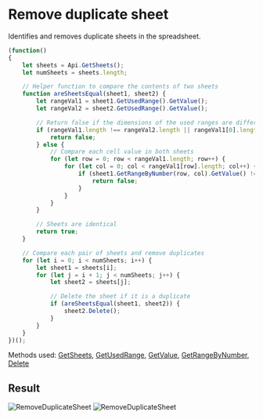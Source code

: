 # Remove duplicate sheet

Identifies and removes duplicate sheets in the spreadsheet.

```ts
(function()
{
    let sheets = Api.GetSheets();
    let numSheets = sheets.length;

    // Helper function to compare the contents of two sheets
    function areSheetsEqual(sheet1, sheet2) {
        let rangeVal1 = sheet1.GetUsedRange().GetValue();
        let rangeVal2 = sheet2.GetUsedRange().GetValue();

        // Return false if the dimensions of the used ranges are different
        if (rangeVal1.length !== rangeVal2.length || rangeVal1[0].length !== rangeVal2[0].length) {
            return false;
        } else {
            // Compare each cell value in both sheets
            for (let row = 0; row < rangeVal1.length; row++) {
                for (let col = 0; col < rangeVal1[row].length; col++) {
                    if (sheet1.GetRangeByNumber(row, col).GetValue() !== sheet2.GetRangeByNumber(row, col).GetValue()) {
                        return false;
                    }
                }
            }
        }

        // Sheets are identical
        return true; 
    }

    // Compare each pair of sheets and remove duplicates
    for (let i = 0; i < numSheets; i++) {
        let sheet1 = sheets[i];
        for (let j = i + 1; j < numSheets; j++) {
            let sheet2 = sheets[j];

            // Delete the sheet if it is a duplicate
            if (areSheetsEqual(sheet1, sheet2)) {
                sheet2.Delete();
            }
        }
    }
})();
```

Methods used: [GetSheets](../../../../office-api/usage-api/spreadsheet-api/Api/Methods/GetSheets.md), [GetUsedRange](../../../../office-api/usage-api/spreadsheet-api/ApiWorksheet/Methods/GetUsedRange.md), [GetValue](../../../../office-api/usage-api/spreadsheet-api/ApiRange/Methods/GetValue.md), [GetRangeByNumber](../../../../office-api/usage-api/spreadsheet-api/ApiWorksheet/Methods/GetRangeByNumber.md), [Delete](../../../../office-api/usage-api/spreadsheet-api/ApiRange/Methods/Delete.md)

## Result

![RemoveDuplicateSheet](/assets/images/plugins/remove-duplicate-sheet.png#gh-light-mode-only)
![RemoveDuplicateSheet](/assets/images/plugins/remove-duplicate-sheet.dark.png#gh-dark-mode-only)